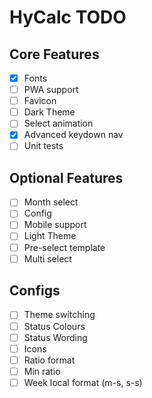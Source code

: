 # HyCalc TODO

## Core Features

 - [x] Fonts
 - [ ] PWA support
 - [ ] Favicon
 - [ ] Dark Theme
 - [ ] Select animation
 - [x] Advanced keydown nav
 - [ ] Unit tests
 
## Optional Features

 - [ ] Month select
 - [ ] Config
 - [ ] Mobile support
 - [ ] Light Theme
 - [ ] Pre-select template
 - [ ] Multi select

## Configs

  - [ ] Theme switching
  - [ ] Status Colours
  - [ ] Status Wording
  - [ ] Icons
  - [ ] Ratio format
  - [ ] Min ratio
  - [ ] Week local format (m-s, s-s)